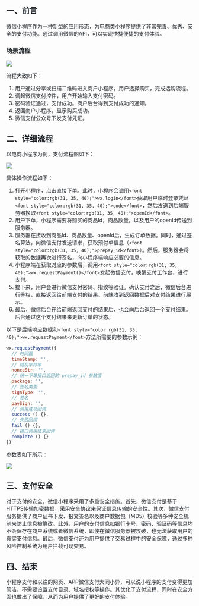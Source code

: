 ## <font style="color:rgb(31, 35, 40);">一、前言</font>
<font style="color:rgb(31, 35, 40);">微信小程序作为一种新型的应用形态，为电商类小程序提供了非常完善、优秀、安全的支付功能。通过调用微信的API，可以实现快捷便捷的支付体验。</font>

### <font style="color:rgb(31, 35, 40);">场景流程</font>
![](https://cdn.nlark.com/yuque/0/2024/png/207857/1730778049274-fe7d986f-7c7f-4a3b-b038-3750cd909df6.png)

<font style="color:rgb(31, 35, 40);">流程大致如下：</font>

1. <font style="color:rgb(31, 35, 40);">用户通过分享或扫描二维码进入商户小程序，用户选择购买，完成选购流程。</font>
2. <font style="color:rgb(31, 35, 40);">调起微信支付控件，用户开始输入支付密码。</font>
3. <font style="color:rgb(31, 35, 40);">密码验证通过，支付成功。商户后台得到支付成功的通知。</font>
4. <font style="color:rgb(31, 35, 40);">返回商户小程序，显示购买成功。</font>
5. <font style="color:rgb(31, 35, 40);">微信支付公众号下发支付凭证。</font>

## <font style="color:rgb(31, 35, 40);">二、详细流程</font>
<font style="color:rgb(31, 35, 40);">以电商小程序为例，支付流程图如下：</font>

![](https://cdn.nlark.com/yuque/0/2024/png/207857/1730778048564-0331e158-1cab-42ee-92da-b66a329f17d3.png)

<font style="color:rgb(31, 35, 40);">具体操作流程如下：</font>

1. <font style="color:rgb(31, 35, 40);">打开小程序，点击直接下单。此时，小程序会调用</font>`<font style="color:rgb(31, 35, 40);">wx.login</font>`<font style="color:rgb(31, 35, 40);">获取用户临时登录凭证</font>`<font style="color:rgb(31, 35, 40);">code</font>`<font style="color:rgb(31, 35, 40);">，然后发送到后端服务器换取</font>`<font style="color:rgb(31, 35, 40);">openId</font>`<font style="color:rgb(31, 35, 40);">。</font>
2. <font style="color:rgb(31, 35, 40);">用户下单，小程序需要将购买的商品Id，商品数量，以及用户的openId传送到服务器。</font>
3. <font style="color:rgb(31, 35, 40);">服务器在接收到商品Id、商品数量、openId后，生成订单数据。同时，通过签名算法，向微信支付发送请求，获取预付单信息（</font>`<font style="color:rgb(31, 35, 40);">prepay_id</font>`<font style="color:rgb(31, 35, 40);">）。然后，服务器会将获取的数据再次进行签名，向小程序端响应必要的信息。</font>
4. <font style="color:rgb(31, 35, 40);">小程序端在获取对应的参数后，调用</font>`<font style="color:rgb(31, 35, 40);">wx.requestPayment()</font>`<font style="color:rgb(31, 35, 40);">发起微信支付，唤醒支付工作台，进行支付。</font>
5. <font style="color:rgb(31, 35, 40);">接下来，用户会进行微信支付密码、指纹等验证。确认支付之后，微信后台进行鉴权，直接返回给前端支付的结果。前端收到返回数据后对支付结果进行展示。</font>
6. <font style="color:rgb(31, 35, 40);">最后，微信后台在给前端返回支付的结果后，也会向后台返回一个支付结果。后台通过这个支付结果来更新订单的状态。</font>

<font style="color:rgb(31, 35, 40);">以下是后端响应数据和</font>`<font style="color:rgb(31, 35, 40);">wx.requestPayment</font>`<font style="color:rgb(31, 35, 40);">方法所需要的参数示例：</font>

```javascript
wx.requestPayment({
  // 时间戳
  timeStamp: '',
  // 随机字符串
  nonceStr: '',
  // 统一下单接口返回的 prepay_id 参数值
  package: '',
  // 签名类型
  signType: '',
  // 签名
  paySign: '',
  // 调用成功回调
  success () {},
  // 失败回调
  fail () {},
  // 接口调用结束回调
  complete () {}
})
```

<font style="color:rgb(31, 35, 40);">参数表如下所示：</font>

![](https://camo.githubusercontent.com/e0104d6587b323075d845dec7caf4271fd6f09acc5875c39d3870d4fe8002044/68747470733a2f2f66696c65732e6d646e6963652e636f6d2f757365722f3135352f34386566656431662d643637662d343561372d616232632d3839613634323466616661302e706e67)

## <font style="color:rgb(31, 35, 40);">三、支付安全</font>
<font style="color:rgb(31, 35, 40);">对于支付的安全，微信小程序采用了多重安全措施。首先，微信支付是基于HTTPS传输加密数据，采用安全协议来保证信息传输的安全性。其次，微信支付服务提供了商户证书下发、报文签名以及商户数据包（MD5）校验等多种安全机制来防止信息被篡改。此外，用户的支付信息如银行卡号、密码、验证码等信息均不会保存在商户系统或者微信系统，即使在微信服务器被攻破，也无法获取用户的真实支付信息。最后，微信支付还为用户提供了交易过程中的安全保障，通过多种风险控制系统为用户拦截可疑交易。</font>

## <font style="color:rgb(31, 35, 40);">四、结束</font>
<font style="color:rgb(31, 35, 40);">小程序支付和以往的网页、APP微信支付大同小异，可以说小程序的支付变得更加简洁，不需要设置支付目录、域名授权等操作。其优化了支付流程，同时在安全方面也做出了保障，从而为用户提供了更好的支付体验。</font>

  


